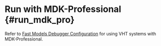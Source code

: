 # Run with MDK-Professional {#run_mdk_pro}

Refer to [Fast Models Debugger Configuration](https://www.keil.com/support/man/docs/fstmdls/) for using VHT systems with MDK-Professional.

